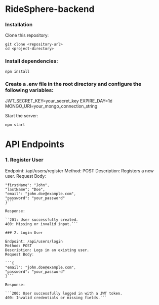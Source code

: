 # RideSphere-backend

### Installation

Clone this repository:

```
git clone <repository-url>
cd <project-directory>
```

### Install dependencies:

```npm install```

### Create a .env file in the root directory and configure the following variables:

JWT_SECRET_KEY=your_secret_key
EXPIRE_DAY=1d
MONGO_URI=your_mongo_connection_string

Start the server:

```
npm start
```

# API Endpoints

### 1. Register User

Endpoint: /api/users/register
Method: POST
Description: Registers a new user.
Request Body:

```{
"firstName": "John",
"lastName": "Doe",
"email": "john.doe@example.com",
"password": "your_password"
}```

Response:

``201: User successfully created.
400: Missing or invalid input.```

### 2. Login User

Endpoint: /api/users/login
Method: POST
Description: Logs in an existing user.
Request Body:

```{
"email": "john.doe@example.com",
"password": "your_password"
}```

Response:

```200: User successfully logged in with a JWT token.
400: Invalid credentials or missing fields.```
````
